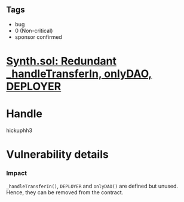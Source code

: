 ## Tags

- bug
- 0 (Non-critical)
- sponsor confirmed

# [Synth.sol: Redundant _handleTransferIn, onlyDAO, DEPLOYER](https://github.com/code-423n4/2021-07-spartan-findings/issues/47) 

# Handle

hickuphh3


# Vulnerability details

### Impact

`_handleTransferIn()`, `DEPLOYER` and `onlyDAO()` are defined but unused. Hence, they can be removed from the contract.

